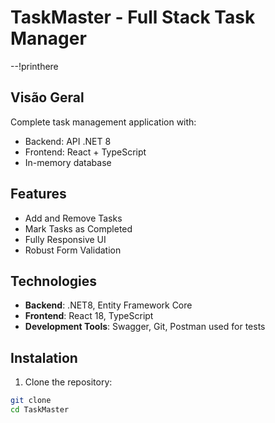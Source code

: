# TaskMaster - Full Stack Task Manager

--!printhere

## Visão Geral
Complete task management application with:
- Backend: API .NET 8
- Frontend: React + TypeScript
- In-memory database

## Features
- Add and Remove Tasks
- Mark Tasks as Completed
- Fully Responsive UI
- Robust Form Validation

## Technologies
- **Backend**: .NET8, Entity Framework Core
- **Frontend**: React 18, TypeScript
- **Development Tools**: Swagger, Git, Postman used for tests

## Instalation
1. Clone the repository:
```bash
git clone
cd TaskMaster
